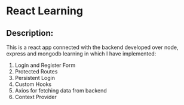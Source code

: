 # React Learning

## Description:
This is a react app connected with the backend developed over node, express and mongodb learning in which I have implemented: 
1. Login and Register Form
2. Protected Routes
3. Persistent Login
4. Custom Hooks
5. Axios for fetching data from backend
6. Context Provider

